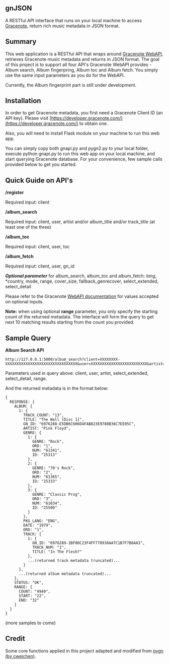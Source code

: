 ## gnJSON
A RESTful API interface that runs on your local machine to access [Gracenote](http://www.gracenote.com/), return rich music metadata in JSON format.

## Summary
This web application is a RESTful API that wraps around [Gracenote WebAPI](https://developer.gracenote.com/web-api), retrieves Gracenote music metadata and returns in JSON format. The goal of this project is to support all four API's Gracenote WebAPI provides - Album search, Album fingerpring, Album toc and Album fetch. You simply use the same input parameters as you do for the WebAPI.

Currently, the Album fingerprint part is still under development.

## Installation
In order to get Gracenote metadata, you first need a Gracenote Client ID (an API key). Please visit [https://developer.gracenote.com/](https://developer.gracenote.com/) to obtain one.

Also, you will need to install Flask module on your machine to run this web app.

You can simply copy both gnapi.py and pygn2.py to your local folder, execute python gnapi.py to run this web app on your local machine, and start querying Gracenote database. For your convenience, few sample calls provided below to get you started.

## Quick Guide on API's
**/register**

Required input: client
 
**/album_search**

Required input: client, user, artist and/or album_title and/or track_title (at least one of the three)


**/album_toc**

Required input: client, user, toc

**/album_fetch**

Required input: client, user, gn_id
***Optional parameter*** for album_search, album_toc and album_fetch: *lang*, *country, mode, range, cover_size, fallback_genrecover, select_extended, select_detail

Please refer to the Gracenote [WebAPI documentation](https://developer.gracenote.com/web-api) for values accepted on optional inputs.

**Note:** when using optional **range** parameter, you only specify the starting count of the returned metadata. The interface will form the query to get next 10 matching results starting from the count you provided.

## Sample Query
**Album Search API**

    http://127.0.0.1:5000/album_search?client=XXXXXXXX-XXXXXXXXXXXXXXXXXXXXXXXXXXXXXXXX&user=XXXXXXXXXXXXXXXXXXXXXXXXX&artist=pink%20floyd&select_extended=genre,mood,tempo,artist_oet&select_detail=GENRE:3LEVEL,MOOD:2LEVEL,TEMPO:3LEVEL,ARTIST_ORIGIN:4LEVEL&range=22

Parameters used in query above: client, user, artist, select_extended, select_detail, range.

And the returned metadata is in the format below:

    {
      RESPONSE: {
        ALBUM: {
          1: {
            TRACK_COUNT: "13",
            TITLE: "The Wall [Disc 1]",
            GN_ID: "6976288-E5DB6C606D4FAB823E9788B36C7EE05C",
            ARTIST: "Pink Floyd",
            GENRE: {
              1: {
                GENRE: "Rock",
                ORD: "1",
                NUM: "61341",
                ID: "25313"
              },
              2: {
                GENRE: "70's Rock",
                ORD: "2",
                NUM: "61365",
                ID: "25333"
              },
              3: {
                GENRE: "Classic Prog",
                ORD: "3",
                NUM: "61634",
                ID: "25500"
              }
            },
            PKG_LANG: "ENG",
            DATE: "1979",
            ORD: "1",
            TRACK: {
              1: {
                GN_ID: "6976289-1BF00C23F4FF770936AA7C1B7F7B6AA3",
                TRACK_NUM: "1",
                TITLE: "In The Flesh?"
              },
              ...(returned track metadata truncated)...
            }
          },
          ...(returned album metadata truncated)...
        },
        STATUS: "OK",
        RANGE: {
          COUNT: "4949",
          START: "22",
          END: "32"
        }
      }
    }

(more samples to come)

## Credit
Some core functions applied in this project adapted and modified from [pygn (by cweichen)](https://github.com/cweichen/pygn).
